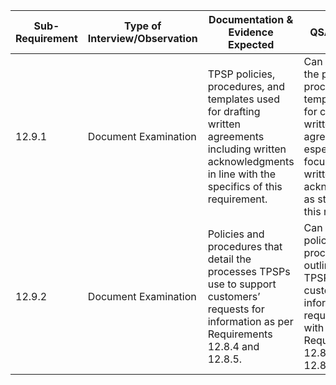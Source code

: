 
| Sub-Requirement | Type of Interview/Observation | Documentation & Evidence Expected                                                                                                                               | QSA Questions                                                                                                                                                                   |
| --------------- | ----------------------------- | --------------------------------------------------------------------------------------------------------------------------------------------------------------- | ------------------------------------------------------------------------------------------------------------------------------------------------------------------------------- |
| 12.9.1          | Document Examination          | TPSP policies, procedures, and templates used for drafting written agreements including written acknowledgments in line with the specifics of this requirement. | Can you provide the policies, procedures, and templates used for crafting written agreements, especially focusing on written acknowledgments as stipulated in this requirement? |
| 12.9.2          | Document Examination          | Policies and procedures that detail the processes TPSPs use to support customers’ requests for information as per Requirements 12.8.4 and 12.8.5.              | Can you show the policies and procedures that outline how TPSPs address customers' information requests in line with Requirements 12.8.4 and 12.8.5?                            |
